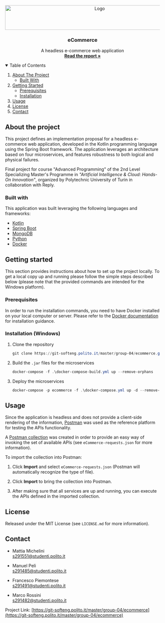 <!-- PROJECT LOGO -->
<br />
<p align="center">
  <a href="https://git-softeng.polito.it/master/group-04/ecommerce">
    <img src="https://git-softeng.polito.it/master/group-04/ecommerce/-/raw/master/docs/images/ecommerce_logo.png" alt="Logo" width="600" height="80">
  </a>

<h3 align="center">eCommerce</h3>

  <p align="center">
    A headless e-commerce web application
    <br />
    <a href="https://git-softeng.polito.it/master/group-04/ecommerce/-/blob/master/docs/Report.pdf"><strong>Read the report »</strong></a>
  </p>
</p>

<!-- TABLE OF CONTENTS -->
<details open="open">
  <summary>Table of Contents</summary>
  <ol>
    <li>
      <a href="#about-the-project">About The Project</a>
      <ul>
        <li><a href="#built-with">Built With</a></li>
      </ul>
    </li>
    <li>
      <a href="#getting-started">Getting Started</a>
      <ul>
        <li><a href="#prerequisites">Prerequisites</a></li>
        <li><a href="#installation">Installation</a></li>
      </ul>
    </li>
    <li><a href="#usage">Usage</a></li>
    <li><a href="#license">License</a></li>
    <li><a href="#contact">Contact</a></li>
  </ol>
</details>

<!-- ABOUT THE PROJECT -->

## About the project

This project defines an implementation proposal for a headless e-commerce web application, developed in the Kotlin
programming language using the Spring Boot framework. The application leverages an architecture based on four
microservices, and features robustness to both logical and physical failures.

Final project for course "Advanced Programming" of the 2nd Level Specializing Master's Programme in *"Artificial Intelligence & Cloud: Hands-On Innovation"*, organized by Polytechnic University of Turin in collaboration with Reply.

### Built with

This application was built leveraging the following languages and frameworks:

* [Kotlin](https://kotlinlang.org/)
* [Spring Boot](https://spring.io/projects/spring-boot)
* [MongoDB](https://www.mongodb.com/)
* [Python](https://www.python.org/)
* [Docker](https://www.docker.com/)

<!-- GETTING STARTED -->

## Getting started

This section provides instructions about how to set up the project locally. To get a local copy up and running please
follow the simple steps described below (please note that the provided commands are intended for the Windows platform).

### Prerequisites

In order to run the installation commands, you need to have Docker installed on your local computer or server. Please
refer to the [Docker documentation](https://docs.docker.com/get-docker/) for installation guidance.

### Installation (Windows)

1. Clone the repository
   ```powershell
   git clone https://git-softeng.polito.it/master/group-04/ecommerce.git
   ```
2. Build the `.jar` files for the microservices
   ```powershell
   docker-compose -f .\docker-compose-build.yml up --remove-orphans
   ```
3. Deploy the microservices
   ```powershell
   docker-compose -p ecommerce -f .\docker-compose.yml up -d --remove-orphans
   ```

<!-- USAGE EXAMPLES -->

## Usage

Since the application is headless and does not provide a client-side rendering of the  information,
[Postman](https://www.postman.com/) was used as the reference platform for testing the APIs functionality.

A [Postman collection](https://www.postman.com/collection/) was created in order to provide an easy way of invoking
the set of available APIs (see `eCommerce-requests.json` for more information).

To import the collection into Postman:

1. Click **Import** and select `eCommerce-requests.json` (Postman will automatically recognize the type of file).
    
2. Click **Import** to bring the collection into Postman.

3. After making sure that all services are up and running, you can execute the APIs defined in the imported collection.

<!-- LICENSE -->

## License

Released under the MIT License (see `LICENSE.md` for more information).

<!-- CONTACT -->

## Contact

* Mattia Michelini\
  [s291551@studenti.polito.it](mailto:s291551@studenti.polito.it)


* Manuel Peli\
  [s291485@studenti.polito.it](mailto:s291485@studenti.polito.it)


* Francesco Piemontese\
  [s291491@studenti.polito.it](mailto:s291491@studenti.polito.it)


* Marco Rossini\
  [s291482@studenti.polito.it](mailto:s291482@studenti.polito.it)

Project Link: [https://git-softeng.polito.it/master/group-04/ecommerce](https://git-softeng.polito.it/master/group-04/ecommerce)
